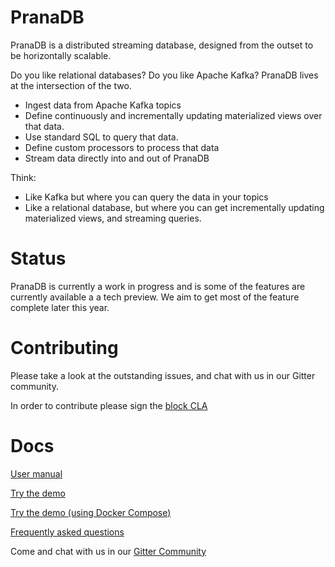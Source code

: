 # PranaDB

PranaDB is a distributed streaming database, designed from the outset to be horizontally scalable.

Do you like relational databases? Do you like Apache Kafka? PranaDB lives at the intersection of the two.

* Ingest data from Apache Kafka topics
* Define continuously and incrementally updating materialized views over that data.
* Use standard SQL to query that data.
* Define custom processors to process that data
* Stream data directly into and out of PranaDB

Think:

* Like Kafka but where you can query the data in your topics
* Like a relational database, but where you can get incrementally updating materialized views, and streaming queries.

# Status

PranaDB is currently a work in progress and is some of the features are currently available a a tech preview. We aim to get most of the feature complete
later this year.

# Contributing

Please take a look at the outstanding issues, and chat with us in our Gitter community.

In order to contribute please sign the [block CLA](http://squ.re/sign-the-cla)

# Docs

[User manual](docs/usermanual.md)

[Try the demo](docs/demo.md)

[Try the demo (using Docker Compose)](docs/demo_docker_compose.md)

[Frequently asked questions](docs/faq.md)

Come and chat with us in our [Gitter Community](https://gitter.im/Prana-DB/community?utm_source=share-link&utm_medium=link&utm_campaign=share-link)

